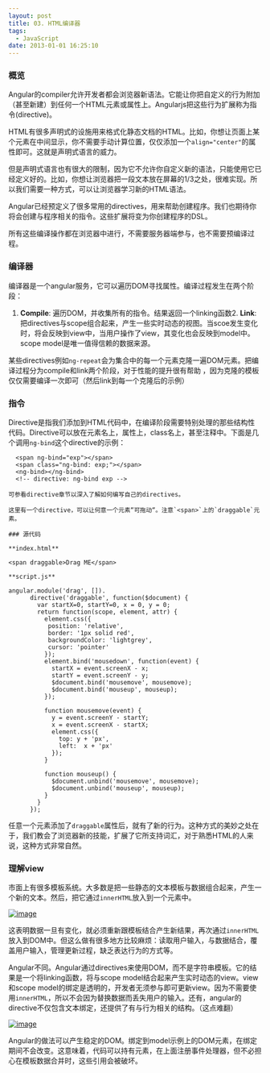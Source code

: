 ```yaml
---
layout: post
title: 03. HTML编译器
tags:
  - JavaScript
date: 2013-01-01 16:25:10
---
```


### 概览

Angular的compiler允许开发者都会浏览器新语法。它能让你把自定义的行为附加（甚至新建）到任何一个HTML元素或属性上。Angularjs把这些行为扩展称为指令(directive)。

HTML有很多声明式的设施用来格式化静态文档的HTML。比如，你想让页面上某个元素在中间显示，你不需要手动计算位置，仅仅添加一个`align="center"`的属性即可。这就是声明式语言的威力。

但是声明式语言也有很大的限制，因为它不允许你自定义新的语法，只能使用它已经定义好的。比如，你想让浏览器把一段文本放在屏幕的1/3之处，很难实现。所以我们需要一种方式，可以让浏览器学习新的HTML语法。

Angular已经预定义了很多常用的directives，用来帮助创建程序。我们也期待你将会创建与程序相关的指令。这些扩展将变为你创建程序的DSL。

所有这些编译操作都在浏览器中进行，不需要服务器端参与，也不需要预编译过程。

### 编译器

编译器是一个angular服务，它可以遍历DOM寻找属性。编译过程发生在两个阶段：

1.  **Compile**: 遍历DOM，并收集所有的指令。结果返回一个linking函数2.  **Link**: 把directives与scope组合起来，产生一些实时动态的视图。当scoe发生变化时，将会反映到view中，当用户操作了view，其变化也会反映到model中。scope model是唯一值得信赖的数据来源。

某些directives例如`ng-repeat`会为集合中的每一个元素克隆一遍DOM元素。把编译过程分为compile和link两个阶段，对于性能的提升很有帮助 ，因为克隆的模板仅仅需要编译一次即可（然后link到每一个克隆后的示例）

### 指令

Directive是指我们添加到HTML代码中，在编译阶段需要特别处理的那些结构性代码。Directive可以放在元素名上，属性上，class名上，甚至注释中。下面是几个调用`ng-bind`这个directive的示例：

      <span ng-bind="exp"></span>
      <span class="ng-bind: exp;"></span>
      <ng-bind></ng-bind>
      <!-- directive: ng-bind exp -->

    可参看directive章节以深入了解如何编写自己的directives。

    这里有一个directive，可以让何意一个元素“可拖动“。注意`<span>`上的`draggable`元素。

    ### 源代码

    **index.html**

    <span draggable>Drag ME</span>

    **script.js**

    angular.module('drag', []).
          directive('draggable', function($document) {
            var startX=0, startY=0, x = 0, y = 0;
            return function(scope, element, attr) {
              element.css({
               position: 'relative',
               border: '1px solid red',
               backgroundColor: 'lightgrey',
               cursor: 'pointer'
              });
              element.bind('mousedown', function(event) {
                startX = event.screenX - x;
                startY = event.screenY - y;
                $document.bind('mousemove', mousemove);
                $document.bind('mouseup', mouseup);
              });

              function mousemove(event) {
                y = event.screenY - startY;
                x = event.screenX - startX;
                element.css({
                  top: y + 'px',
                  left:  x + 'px'
                });
              }

              function mouseup() {
                $document.unbind('mousemove', mousemove);
                $document.unbind('mouseup', mouseup);
              }
            }
          });

任意一个元素添加了`draggable`属性后，就有了新的行为。这种方式的美妙之处在于，我们教会了浏览器新的技能，扩展了它所支持词汇，对于熟悉HTML的人来说，这种方式非常自然。

### 理解view

市面上有很多模板系统。大多数是把一些静态的文本模板与数据组合起来，产生一个新的文本。然后，把它通过`innerHTML`放入到一个元素中。

[![image](http://freewind.me/wp-content/uploads/2013/01/image_thumb1.png "image")](http://freewind.me/wp-content/uploads/2013/01/image1.png)

这表明数据一旦有变化，就必须重新跟模板结合产生新结果，再次通过`innerHTML`放入到DOM中。但这么做有很多地方比较麻烦：读取用户输入，与数据结合，覆盖用户输入，管理更新过程，缺乏表达行为的方式等。

Angular不同。Angular通过directives来使用DOM，而不是字符串模板。它的结果是一个将linking函数，将与scope model结合起来产生实时动态的view。view和scope model的绑定是透明的，开发者无须参与即可更新view。因为不需要使用`innerHTML`，所以不会因为替换数据而丢失用户的输入。还有，angular的directive不仅包含文本绑定，还提供了有与行为相关的结构。（这点难翻）

[![image](http://freewind.me/wp-content/uploads/2013/01/image_thumb2.png "image")](http://freewind.me/wp-content/uploads/2013/01/image2.png)

Angular的做法可以产生稳定的DOM。绑定到model示例上的DOM元素，在绑定期间不会改变。这意味着，代码可以持有元素，在上面注册事件处理器，但不必担心在模板数据合并时，这些引用会被破坏。
